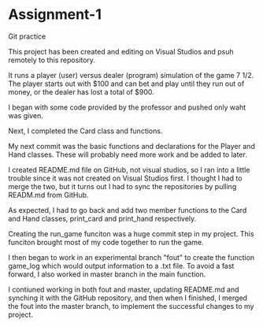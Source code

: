 # Assignment-1
Git practice

This project has been created and editing on Visual Studios and psuh remotely to this repository.

It runs a player (user) versus dealer (program) simulation of the game 7 1/2.
The player starts out with $100 and can bet and play until they run out of money, or the dealer has lost a total of $900.

I began with some code provided by the professor and pushed only waht was given.

Next, I completed the Card class and functions.

My next commit was the basic functions and declarations for the Player and Hand classes.
    These will probably need more work and be added to later.
  
I created README.md file on GitHub, not visual studios, so I ran into a little trouble since it was not created on Visual Studios first. 
    I thought I had to merge the two, but it turns out I had to sync the repositories by pulling READM.md from GitHub.
    
As expected, I had to go back and add two member functions to the Card and Hand classes, print_card and print_hand respectively.

Creating the run_game funciton was a huge commit step in my project. This funciton brought most of my code together to run the game.

I then began to work in an experimental branch "fout" to create the function game_log which would output information to a .txt file. 
    To avoid a fast forward, I also worked in master branch in the main function.
    
I contiuned working in both fout and master, updating README.md and synching it with the GitHub repository, and then when I finished,
    I merged the fout into the master branch, to implement the successful changes to my project.
